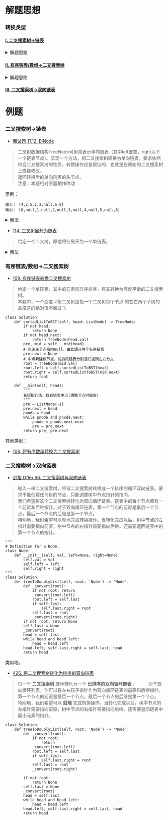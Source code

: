 # 解题思想
### 转换类型
#### [I. 二叉搜索树->链表](#二叉搜索树->链表)
<details>
<summary>解题思路</summary>
    
1). 求出左分支的头结点`head`
    
2). 从左分支的头结点开始，遍历寻找到根节点`root`

3). 左分支和根节点连接，还原左分支的头结点`head`

4). 递归作业右分支

</details>

#### [II. 有序链表/数组->二叉搜索树](#有序链表/数组->二叉搜索树)
<details>
<summary>解题思路</summary>

1). 找到数组中点，或者**长短指针法**找到有序链表中点

2). 以中点新建根节点`root`，并将数组/链表锯开前后两段

3). 以前半段递归返回根节点`root`的左分支，后半段返回根节点`root`的右分支

</details>

#### [III. 二叉搜索树->双向链表](#二叉搜索树->双向链表)


# 例题
### 二叉搜索树->链表
- [面试题 17.12. BiNode](https://leetcode-cn.com/problems/binode-lcci/)
> 二叉树数据结构TreeNode可用来表示单向链表（其中left置空，right为下一个链表节点）。实现一个方法，把二叉搜索树转换为单向链表，要求依然符合二叉搜索树的性质，转换操作应是原址的，也就是在原始的二叉搜索树上直接修改。     
返回转换后的单向链表的头节点。     
注意：本题相对原题稍作改动

示例：
```shell
输入： [4,2,5,1,3,null,6,0]
输出： [0,null,1,null,2,null,3,null,4,null,5,null,6]
```

<details>
    <summary>解法</summary>
    
```python
class Solution:
    def convertBiNode(self, root: TreeNode) -> TreeNode:
        if not root:
            return None
        head = self.convertBiNode(root.left)        # 中序遍历思想, 先搞定左子树, 返回最终的头结点
        if not head:
            head = root
        else:
            node = head
            while node.right:                       # 遍历到左子树的末尾
                node = node.right
            node.right = root                       # 末尾指向root
        root.left = None
        root.right = self.convertBiNode(root.right) # 开始root右子树递归
        return head
```
</details>

- [114. 二叉树展开为链表](https://leetcode-cn.com/problems/flatten-binary-tree-to-linked-list/)
> 给定一个二叉树，原地将它展开为一个单链表。

<details>
    <summary>解法</summary>
    
```python
class Solution:
    def flatten(self, root: TreeNode) -> None:
        if not root:
            return
        self.flatten(root.left)                     # 分别先展开左, 右子树
        self.flatten(root.right)
        tmp = root.right                            # 保留右子树
        root.left, root.right = None, root.left     # 左子树当右子树, 然后左子树置空
        while root.right:
            root = root.right                       # 遍历到右子树末尾
        root.right = tmp                            # 末尾续结上保留的右子树
```
</details>

### 有序链表/数组->二叉搜索树
- [109. 有序链表转换二叉搜索树](https://leetcode-cn.com/problems/convert-sorted-list-to-binary-search-tree/)
> 给定一个单链表，其中的元素按升序排序，将其转换为高度平衡的二叉搜索树。     
本题中，一个高度平衡二叉树是指一个二叉树每个节点 的左右两个子树的高度差的绝对值不超过 1。

```python3
class Solution:
    def sortedListToBST(self, head: ListNode) -> TreeNode:
        if not head:
            return None
        if not head.next:
            return TreeNode(head.val)
        pre, mid = self.__mid(head)
        # 左边未节点指向null，由此锯开两个有序链表
        pre.next = None
        # 中点新建根节点，前后段链表分别递归返回左右分支
        root = TreeNode(mid.val)
        root.left = self.sortedListToBST(head)
        root.right = self.sortedListToBST(mid.next)
        return root

    def __mid(self, head):
        """
        长短指针法，找到链表中点(偶数节点时偏左)
        """
        pre = ListNode(-1)
        pre.next = head
        pnode = head
        while pnode and pnode.next:
            pnode = pnode.next.next
            pre = pre.next
        return pre, pre.next
```
其他类似：

- [108. 将有序数组转换为二叉搜索树](https://leetcode-cn.com/problems/convert-sorted-array-to-binary-search-tree/)

### 二叉搜索树->双向链表
- [剑指 Offer 36. 二叉搜索树与双向链表](https://leetcode-cn.com/problems/er-cha-sou-suo-shu-yu-shuang-xiang-lian-biao-lcof/)
> 输入一棵二叉搜索树，将该二叉搜索树转换成一个排序的循环双向链表。要求不能创建任何新的节点，只能调整树中节点指针的指向。   
我们希望将这个二叉搜索树转化为双向循环链表。链表中的每个节点都有一个前驱和后继指针。对于双向循环链表，第一个节点的前驱是最后一个节点，最后一个节点的后继是第一个节点。    
特别地，我们希望可以就地完成转换操作。当转化完成以后，树中节点的左指针需要指向前驱，树中节点的右指针需要指向后继。还需要返回链表中的第一个节点的指针。

```python3
"""
# Definition for a Node.
class Node:
    def __init__(self, val, left=None, right=None):
        self.val = val
        self.left = left
        self.right = right
"""
class Solution:
    def treeToDoublyList(self, root: 'Node') -> 'Node':
        def _convert(root):
            if not root: return
            _convert(root.left)
            root.left = self.last
            if self.last:
                self.last.right = root
            self.last = root
            _convert(root.right)
        if not root: return None
        self.last = None
        _convert(root)
        head = self.last
        while head and head.left:
            head = head.left
        head.left, self.last.right = self.last, head
        return head
```
类似地，
- [426. 将二叉搜索树转化为排序的双向链表](https://leetcode-cn.com/problems/convert-binary-search-tree-to-sorted-doubly-linked-list/)
> 将一个 **二叉搜索树** 就地转化为一个 **已排序的双向循环链表** 。        　　
对于双向循环列表，你可以将左右孩子指针作为双向循环链表的前驱和后继指针，第一个节点的前驱是最后一个节点，最后一个节点的后继是第一个节点。      
特别地，我们希望可以 **就地** 完成转换操作。当转化完成以后，树中节点的左指针需要指向前驱，树中节点的右指针需要指向后继。还需要返回链表中最小元素的指针。  

```python3
class Solution:
    def treeToDoublyList(self, root: 'Node') -> 'Node':
        def _convert(root):
            if not root:
                return
            _convert(root.left)
            root.left = self.last
            if self.last:
                self.last.right = root
            self.last = root
            _convert(root.right)
        
        if not root:
            return None
        self.last = None
        _convert(root)
        head = self.last
        while head and head.left:
            head = head.left
        head.left, self.last.right = self.last, head
        return head
```

